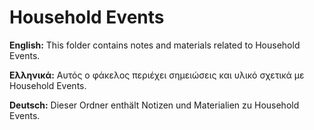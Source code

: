 # Household Events

**English:** This folder contains notes and materials related to Household Events.

**Ελληνικά:** Αυτός ο φάκελος περιέχει σημειώσεις και υλικό σχετικά με Household Events.

**Deutsch:** Dieser Ordner enthält Notizen und Materialien zu Household Events.
